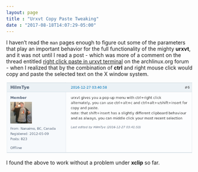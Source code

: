 ```yaml
---
layout: page
title : "Urxvt Copy Paste Tweaking"
date : "2017-08-18T14:07:29-05:00"
---
```


 <p>I haven’t read the <code>man</code> pages enough to figure out some of the parameters that play an important behavior for the full functionality of the mighty <strong>urxvt</strong>, and it was not until I read a post - which was more of a comment on the thread entitled <a href="https://bbs.archlinux.org/viewtopic.php?id=221108" target="_blank">right click paste in urxvt terminal</a> on the archlinux.org forum - when I realized that by the combination of <strong>ctrl</strong> and right mouse click would copy and paste the selected text on the X window system.</p>

<p><img src="/images/2017-08-18-ctrl-right-click-urxvt.png" alt=""></p>

<p>I found the above to work without a problem under <strong>xclip</strong> so far.</p>
